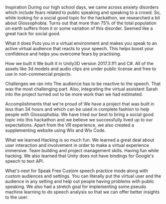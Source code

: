 Inspiration
During our high school days, we came across anxiety disorders which include fears related to public speaking and speaking to a crowd. So, while looking for a social good topic for the hackathon, we researched a bit about Glossophobia. Turns out that more than 75% of the total population on earth suffers from it or some variation of this disorder. Seemed like a great hack for social good.

What it does
Puts you in a virtual environment and makes you speak to an active virtual audience that reacts to your speech. This helps boost your confidence and helps you overcome fears by practising.

How we built it
We built it in Unity3D version 2017.3.1f1 and C#. All of the assets like 3d models and audio clips are under public license and free to use in non-commercial projects.

Challenges we ran into
The audience has to be reactive to the speech. That was the most challenging part. Also, integrating the virtual assistant Sarah into the project turned out to be more work than we had estimated.

Accomplishments that we're proud of
We have a project that was built in less than 34 hours and which can be used in complete fashion to help people with Glossophobia. We have tried our best to bring a social good topic into this hackathon and we believe we successfully lived up to our expectations. Apart from the VR experience, we also created a supplementing website using Wix and Wix Code.

What we learned
Hacking is so much fun. We learned a great deal about user interaction and involvement in order to make a virtual experience immersive. Team building and project management skills. Having fun while hacking. We also learned that Unity does not have bindings for Google's speech to text API.

What's next for Speak Free
Custom speech practice mode along with custom audiences and settings. You can literally put the virtual user and the audience in any setting and help out people having problems with public speaking. We also had a stretch goal for implementing some pseudo machine learning to do speech analysis so that we can offer better insights to the user.
